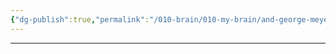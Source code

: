 ```yaml
---
{"dg-publish":true,"permalink":"/010-brain/010-my-brain/and-george-meyer/","created":"2022-03-18T21:05:52.000-04:00","updated":"2025-03-21T17:17:16.592-04:00"}
---
```


---

